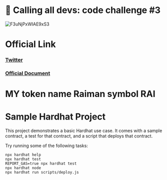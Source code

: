 # 🚀 Calling all devs: code challenge #3
![F3uNjPxWIAE9xS3](https://github.com/harismanciripto111/Swiss-Code-Challange-3/assets/105085410/8185a580-805a-4287-bca1-2afc13be8bd8)

# Official Link
### [Twitter](https://twitter.com/swisstronik)
### [Official Document](https://www.google.com/url?sa=j&url=https%3A%2F%2Flink.swisstronik.com%2F291&uct=1663149826&usg=Pvo9vZjqmhp_G4AFqfEVWhHKYVs.&source=editors)

# MY token name Raiman symbol RAI
# Sample Hardhat Project

This project demonstrates a basic Hardhat use case. It comes with a sample contract, a test for that contract, and a script that deploys that contract.

Try running some of the following tasks:

```shell
npx hardhat help
npx hardhat test
REPORT_GAS=true npx hardhat test
npx hardhat node
npx hardhat run scripts/deploy.js
```

